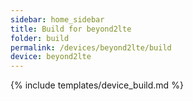 ```yaml
---
sidebar: home_sidebar
title: Build for beyond2lte
folder: build
permalink: /devices/beyond2lte/build
device: beyond2lte
---
```

{% include templates/device_build.md %}
